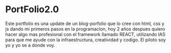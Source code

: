 # PortFolio2.0
Este portfolio es una update de un blog-porfolio que lo cree con html, css y js dando mi primeros pasos en la programacion, hoy 2 años despues quiero hacer algo mas profesional con el framework llamado REACT, utilizando IAS para que me ayude con la infraestructura, creatividad y codigo. El piloto soy yo y yo se a donde voy. 
